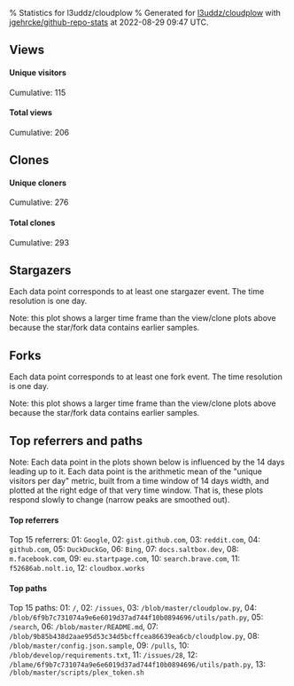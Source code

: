 % Statistics for l3uddz/cloudplow
% Generated for [l3uddz/cloudplow](https://github.com/l3uddz/cloudplow) with [jgehrcke/github-repo-stats](https://github.com/jgehrcke/github-repo-stats) at 2022-08-29 09:47 UTC.


## Views

#### Unique visitors
<div id="chart_views_unique" class="full-width-chart"></div>

Cumulative: 115

#### Total views
<div id="chart_views_total" class="full-width-chart"></div>

Cumulative: 206

<div class="pagebreak-for-print"> </div>

## Clones

#### Unique cloners
<div id="chart_clones_unique" class="full-width-chart"></div>

Cumulative: 276

#### Total clones
<div id="chart_clones_total" class="full-width-chart"></div>

Cumulative: 293



<div class="pagebreak-for-print"> </div>



## Stargazers

Each data point corresponds to at least one stargazer event.
The time resolution is one day.

<div id="chart_stargazers" class="full-width-chart"></div>


Note: this plot shows a larger time frame than the view/clone plots above because the star/fork data contains earlier samples.



## Forks

Each data point corresponds to at least one fork event.
The time resolution is one day.

<div id="chart_forks" class="full-width-chart"></div>


Note: this plot shows a larger time frame than the view/clone plots above because the star/fork data contains earlier samples.



<div class="pagebreak-for-print"> </div>



## Top referrers and paths


Note: Each data point in the plots shown below is influenced by the 14 days
leading up to it. Each data point is the arithmetic mean of the "unique
visitors per day" metric, built from a time window of 14 days width, and
plotted at the right edge of that very time window. That is, these plots
respond slowly to change (narrow peaks are smoothed out).




#### Top referrers


<div id="chart_referrers_top_n_alltime" class="full-width-chart"></div>

Top 15 referrers: 01: `Google`, 02: `gist.github.com`, 03: `reddit.com`, 04: `github.com`, 05: `DuckDuckGo`, 06: `Bing`, 07: `docs.saltbox.dev`, 08: `m.facebook.com`, 09: `eu.startpage.com`, 10: `search.brave.com`, 11: `f52686ab.nolt.io`, 12: `cloudbox.works`





#### Top paths


<div id="chart_paths_top_n_alltime" class="full-width-chart"></div>

Top 15 paths: 01: `/`, 02: `/issues`, 03: `/blob/master/cloudplow.py`, 04: `/blob/6f9b7c731074a9e6e6019d37ad744f10b0894696/utils/path.py`, 05: `/search`, 06: `/blob/master/README.md`, 07: `/blob/9b85b438d2aae95d53c34d5bcffcea86639ea6cb/cloudplow.py`, 08: `/blob/master/config.json.sample`, 09: `/pulls`, 10: `/blob/develop/requirements.txt`, 11: `/issues/28`, 12: `/blame/6f9b7c731074a9e6e6019d37ad744f10b0894696/utils/path.py`, 13: `/blob/master/scripts/plex_token.sh`


<script type="text/javascript">
    vegaEmbed('#chart_views_unique', {"$schema": "https://vega.github.io/schema/vega-lite/v4.17.0.json", "config": {"arc": {"fill": "#1b1e23"}, "area": {"fill": "#1b1e23"}, "axisBottom": {"domainColor": "#a9b4c4", "gridColor": "#a9b4c4", "labelColor": "#1b1e23", "labelFont": "relative-mono-11-pitch-pro, Menlo, monospace", "tickColor": "#a9b4c4", "titleColor": "#1b1e23", "titleFont": "relative-mono-11-pitch-pro, Menlo, monospace"}, "axisLeft": {"domainColor": "#a9b4c4", "gridColor": "#a9b4c4", "labelColor": "#1b1e23", "labelFont": "relative-mono-11-pitch-pro, Menlo, monospace", "tickColor": "#a9b4c4", "titleColor": "#1b1e23", "titleFont": "relative-mono-11-pitch-pro, Menlo, monospace"}, "axisX": {"grid": false}, "axisY": {"grid": false, "labelBound": true}, "background": "#FFFFFF", "group": {"fill": "#FFFFFF"}, "header": {"fontWeight": 400, "labelFont": "relative-mono-11-pitch-pro, Menlo, monospace", "titleFont": "relative-mono-11-pitch-pro, Menlo, monospace"}, "legend": {"labelFont": "relative-mono-11-pitch-pro, Menlo, monospace", "symbolSize": 200, "symbolType": "circle", "titleFont": "relative-mono-11-pitch-pro, Menlo, monospace"}, "line": {"color": "#1b1e23", "stroke": "#1b1e23"}, "path": {"stroke": "#1b1e23"}, "point": {"color": "#1b1e23", "cursor": "pointer", "filled": true, "size": 20}, "range": {"category": ["#85a2f7", "#ea9755", "#7eb36a", "#f07071", "#bc85d9", "#e587b6", "#a9b4c4", "#d4c05e", "#64b9c4"]}, "style": {"bar": {"fill": "#1b1e23"}, "text": {"font": "relative-mono-11-pitch-pro, Menlo, monospace", "fontWeight": 400}}, "symbol": {"shape": "circle"}, "title": {"anchor": "start", "font": "relative-mono-11-pitch-pro, Menlo, monospace", "fontWeight": 400}, "trail": {"color": "#1b1e23", "stroke": "#1b1e23"}, "view": {"stroke": null}}, "data": {"name": "data-3a911edf43f4b0b64837e454b7743c14"}, "datasets": {"data-3a911edf43f4b0b64837e454b7743c14": [{"time": "2022-08-14T00:00:00+00:00", "views_total": 12, "views_unique": 4}, {"time": "2022-08-15T00:00:00+00:00", "views_total": 18, "views_unique": 11}, {"time": "2022-08-16T00:00:00+00:00", "views_total": 1, "views_unique": 1}, {"time": "2022-08-17T00:00:00+00:00", "views_total": 7, "views_unique": 7}, {"time": "2022-08-18T00:00:00+00:00", "views_total": 11, "views_unique": 8}, {"time": "2022-08-19T00:00:00+00:00", "views_total": 5, "views_unique": 3}, {"time": "2022-08-20T00:00:00+00:00", "views_total": 4, "views_unique": 4}, {"time": "2022-08-21T00:00:00+00:00", "views_total": 12, "views_unique": 7}, {"time": "2022-08-22T00:00:00+00:00", "views_total": 14, "views_unique": 9}, {"time": "2022-08-23T00:00:00+00:00", "views_total": 9, "views_unique": 7}, {"time": "2022-08-24T00:00:00+00:00", "views_total": 8, "views_unique": 7}, {"time": "2022-08-25T00:00:00+00:00", "views_total": 15, "views_unique": 7}, {"time": "2022-08-26T00:00:00+00:00", "views_total": 22, "views_unique": 13}, {"time": "2022-08-27T00:00:00+00:00", "views_total": 21, "views_unique": 11}, {"time": "2022-08-28T00:00:00+00:00", "views_total": 45, "views_unique": 14}, {"time": "2022-08-29T00:00:00+00:00", "views_total": 2, "views_unique": 2}]}, "encoding": {"tooltip": [{"field": "views_unique", "format": ".1f", "title": "views (u)", "type": "quantitative"}, {"field": "time", "format": "%B %e, %Y", "title": "date", "type": "temporal"}], "x": {"axis": {"labelAngle": 25}, "field": "time", "scale": {"domain": ["2022-08-14", "2022-08-29"]}, "timeUnit": "yearmonthdate", "title": "date", "type": "temporal"}, "y": {"axis": {}, "field": "views_unique", "scale": {"domain": [0, 15.400000000000002], "type": "linear", "zero": true}, "title": "unique views per day", "type": "quantitative"}}, "height": 200, "mark": {"point": true, "type": "line"}, "padding": 10, "width": "container"}, {"actions": false, "renderer": "svg"}).catch(console.error);
vegaEmbed('#chart_views_total', {"$schema": "https://vega.github.io/schema/vega-lite/v4.17.0.json", "config": {"arc": {"fill": "#1b1e23"}, "area": {"fill": "#1b1e23"}, "axisBottom": {"domainColor": "#a9b4c4", "gridColor": "#a9b4c4", "labelColor": "#1b1e23", "labelFont": "relative-mono-11-pitch-pro, Menlo, monospace", "tickColor": "#a9b4c4", "titleColor": "#1b1e23", "titleFont": "relative-mono-11-pitch-pro, Menlo, monospace"}, "axisLeft": {"domainColor": "#a9b4c4", "gridColor": "#a9b4c4", "labelColor": "#1b1e23", "labelFont": "relative-mono-11-pitch-pro, Menlo, monospace", "tickColor": "#a9b4c4", "titleColor": "#1b1e23", "titleFont": "relative-mono-11-pitch-pro, Menlo, monospace"}, "axisX": {"grid": false}, "axisY": {"grid": false, "labelBound": true}, "background": "#FFFFFF", "group": {"fill": "#FFFFFF"}, "header": {"fontWeight": 400, "labelFont": "relative-mono-11-pitch-pro, Menlo, monospace", "titleFont": "relative-mono-11-pitch-pro, Menlo, monospace"}, "legend": {"labelFont": "relative-mono-11-pitch-pro, Menlo, monospace", "symbolSize": 200, "symbolType": "circle", "titleFont": "relative-mono-11-pitch-pro, Menlo, monospace"}, "line": {"color": "#1b1e23", "stroke": "#1b1e23"}, "path": {"stroke": "#1b1e23"}, "point": {"color": "#1b1e23", "cursor": "pointer", "filled": true, "size": 20}, "range": {"category": ["#85a2f7", "#ea9755", "#7eb36a", "#f07071", "#bc85d9", "#e587b6", "#a9b4c4", "#d4c05e", "#64b9c4"]}, "style": {"bar": {"fill": "#1b1e23"}, "text": {"font": "relative-mono-11-pitch-pro, Menlo, monospace", "fontWeight": 400}}, "symbol": {"shape": "circle"}, "title": {"anchor": "start", "font": "relative-mono-11-pitch-pro, Menlo, monospace", "fontWeight": 400}, "trail": {"color": "#1b1e23", "stroke": "#1b1e23"}, "view": {"stroke": null}}, "data": {"name": "data-3a911edf43f4b0b64837e454b7743c14"}, "datasets": {"data-3a911edf43f4b0b64837e454b7743c14": [{"time": "2022-08-14T00:00:00+00:00", "views_total": 12, "views_unique": 4}, {"time": "2022-08-15T00:00:00+00:00", "views_total": 18, "views_unique": 11}, {"time": "2022-08-16T00:00:00+00:00", "views_total": 1, "views_unique": 1}, {"time": "2022-08-17T00:00:00+00:00", "views_total": 7, "views_unique": 7}, {"time": "2022-08-18T00:00:00+00:00", "views_total": 11, "views_unique": 8}, {"time": "2022-08-19T00:00:00+00:00", "views_total": 5, "views_unique": 3}, {"time": "2022-08-20T00:00:00+00:00", "views_total": 4, "views_unique": 4}, {"time": "2022-08-21T00:00:00+00:00", "views_total": 12, "views_unique": 7}, {"time": "2022-08-22T00:00:00+00:00", "views_total": 14, "views_unique": 9}, {"time": "2022-08-23T00:00:00+00:00", "views_total": 9, "views_unique": 7}, {"time": "2022-08-24T00:00:00+00:00", "views_total": 8, "views_unique": 7}, {"time": "2022-08-25T00:00:00+00:00", "views_total": 15, "views_unique": 7}, {"time": "2022-08-26T00:00:00+00:00", "views_total": 22, "views_unique": 13}, {"time": "2022-08-27T00:00:00+00:00", "views_total": 21, "views_unique": 11}, {"time": "2022-08-28T00:00:00+00:00", "views_total": 45, "views_unique": 14}, {"time": "2022-08-29T00:00:00+00:00", "views_total": 2, "views_unique": 2}]}, "encoding": {"tooltip": [{"field": "views_total", "format": ".1f", "title": "views (t)", "type": "quantitative"}, {"field": "time", "format": "%B %e, %Y", "title": "date", "type": "temporal"}], "x": {"axis": {"labelAngle": 25}, "field": "time", "scale": {"domain": ["2022-08-14", "2022-08-29"]}, "timeUnit": "yearmonthdate", "title": "date", "type": "temporal"}, "y": {"axis": {}, "field": "views_total", "scale": {"domain": [0, 49.50000000000001], "type": "linear", "zero": true}, "title": "total views per day", "type": "quantitative"}}, "height": 200, "mark": {"point": true, "type": "line"}, "padding": 10, "width": "container"}, {"actions": false, "renderer": "svg"}).catch(console.error);
vegaEmbed('#chart_clones_unique', {"$schema": "https://vega.github.io/schema/vega-lite/v4.17.0.json", "config": {"arc": {"fill": "#1b1e23"}, "area": {"fill": "#1b1e23"}, "axisBottom": {"domainColor": "#a9b4c4", "gridColor": "#a9b4c4", "labelColor": "#1b1e23", "labelFont": "relative-mono-11-pitch-pro, Menlo, monospace", "tickColor": "#a9b4c4", "titleColor": "#1b1e23", "titleFont": "relative-mono-11-pitch-pro, Menlo, monospace"}, "axisLeft": {"domainColor": "#a9b4c4", "gridColor": "#a9b4c4", "labelColor": "#1b1e23", "labelFont": "relative-mono-11-pitch-pro, Menlo, monospace", "tickColor": "#a9b4c4", "titleColor": "#1b1e23", "titleFont": "relative-mono-11-pitch-pro, Menlo, monospace"}, "axisX": {"grid": false}, "axisY": {"grid": false, "labelBound": true}, "background": "#FFFFFF", "group": {"fill": "#FFFFFF"}, "header": {"fontWeight": 400, "labelFont": "relative-mono-11-pitch-pro, Menlo, monospace", "titleFont": "relative-mono-11-pitch-pro, Menlo, monospace"}, "legend": {"labelFont": "relative-mono-11-pitch-pro, Menlo, monospace", "symbolSize": 200, "symbolType": "circle", "titleFont": "relative-mono-11-pitch-pro, Menlo, monospace"}, "line": {"color": "#1b1e23", "stroke": "#1b1e23"}, "path": {"stroke": "#1b1e23"}, "point": {"color": "#1b1e23", "cursor": "pointer", "filled": true, "size": 20}, "range": {"category": ["#85a2f7", "#ea9755", "#7eb36a", "#f07071", "#bc85d9", "#e587b6", "#a9b4c4", "#d4c05e", "#64b9c4"]}, "style": {"bar": {"fill": "#1b1e23"}, "text": {"font": "relative-mono-11-pitch-pro, Menlo, monospace", "fontWeight": 400}}, "symbol": {"shape": "circle"}, "title": {"anchor": "start", "font": "relative-mono-11-pitch-pro, Menlo, monospace", "fontWeight": 400}, "trail": {"color": "#1b1e23", "stroke": "#1b1e23"}, "view": {"stroke": null}}, "data": {"name": "data-6eb2c192dbd24babd1b611016f1654bf"}, "datasets": {"data-6eb2c192dbd24babd1b611016f1654bf": [{"clones_total": 5, "clones_unique": 5, "time": "2022-08-14T00:00:00+00:00"}, {"clones_total": 5, "clones_unique": 4, "time": "2022-08-15T00:00:00+00:00"}, {"clones_total": 9, "clones_unique": 9, "time": "2022-08-16T00:00:00+00:00"}, {"clones_total": 35, "clones_unique": 34, "time": "2022-08-17T00:00:00+00:00"}, {"clones_total": 17, "clones_unique": 17, "time": "2022-08-18T00:00:00+00:00"}, {"clones_total": 18, "clones_unique": 15, "time": "2022-08-19T00:00:00+00:00"}, {"clones_total": 21, "clones_unique": 21, "time": "2022-08-20T00:00:00+00:00"}, {"clones_total": 14, "clones_unique": 13, "time": "2022-08-21T00:00:00+00:00"}, {"clones_total": 55, "clones_unique": 55, "time": "2022-08-22T00:00:00+00:00"}, {"clones_total": 14, "clones_unique": 13, "time": "2022-08-23T00:00:00+00:00"}, {"clones_total": 11, "clones_unique": 9, "time": "2022-08-24T00:00:00+00:00"}, {"clones_total": 22, "clones_unique": 21, "time": "2022-08-25T00:00:00+00:00"}, {"clones_total": 28, "clones_unique": 25, "time": "2022-08-26T00:00:00+00:00"}, {"clones_total": 12, "clones_unique": 9, "time": "2022-08-27T00:00:00+00:00"}, {"clones_total": 21, "clones_unique": 21, "time": "2022-08-28T00:00:00+00:00"}, {"clones_total": 6, "clones_unique": 5, "time": "2022-08-29T00:00:00+00:00"}]}, "encoding": {"tooltip": [{"field": "clones_unique", "format": ".1f", "title": "clones (u)", "type": "quantitative"}, {"field": "time", "format": "%B %e, %Y", "title": "date", "type": "temporal"}], "x": {"axis": {"labelAngle": 25}, "field": "time", "scale": {"domain": ["2022-08-14", "2022-08-29"]}, "timeUnit": "yearmonthdate", "title": "date", "type": "temporal"}, "y": {"axis": {}, "field": "clones_unique", "scale": {"domain": [0, 60.50000000000001], "type": "linear", "zero": true}, "title": "unique clones per day", "type": "quantitative"}}, "height": 200, "mark": {"point": true, "type": "line"}, "padding": 10, "width": "container"}, {"actions": false, "renderer": "svg"}).catch(console.error);
vegaEmbed('#chart_clones_total', {"$schema": "https://vega.github.io/schema/vega-lite/v4.17.0.json", "config": {"arc": {"fill": "#1b1e23"}, "area": {"fill": "#1b1e23"}, "axisBottom": {"domainColor": "#a9b4c4", "gridColor": "#a9b4c4", "labelColor": "#1b1e23", "labelFont": "relative-mono-11-pitch-pro, Menlo, monospace", "tickColor": "#a9b4c4", "titleColor": "#1b1e23", "titleFont": "relative-mono-11-pitch-pro, Menlo, monospace"}, "axisLeft": {"domainColor": "#a9b4c4", "gridColor": "#a9b4c4", "labelColor": "#1b1e23", "labelFont": "relative-mono-11-pitch-pro, Menlo, monospace", "tickColor": "#a9b4c4", "titleColor": "#1b1e23", "titleFont": "relative-mono-11-pitch-pro, Menlo, monospace"}, "axisX": {"grid": false}, "axisY": {"grid": false, "labelBound": true}, "background": "#FFFFFF", "group": {"fill": "#FFFFFF"}, "header": {"fontWeight": 400, "labelFont": "relative-mono-11-pitch-pro, Menlo, monospace", "titleFont": "relative-mono-11-pitch-pro, Menlo, monospace"}, "legend": {"labelFont": "relative-mono-11-pitch-pro, Menlo, monospace", "symbolSize": 200, "symbolType": "circle", "titleFont": "relative-mono-11-pitch-pro, Menlo, monospace"}, "line": {"color": "#1b1e23", "stroke": "#1b1e23"}, "path": {"stroke": "#1b1e23"}, "point": {"color": "#1b1e23", "cursor": "pointer", "filled": true, "size": 20}, "range": {"category": ["#85a2f7", "#ea9755", "#7eb36a", "#f07071", "#bc85d9", "#e587b6", "#a9b4c4", "#d4c05e", "#64b9c4"]}, "style": {"bar": {"fill": "#1b1e23"}, "text": {"font": "relative-mono-11-pitch-pro, Menlo, monospace", "fontWeight": 400}}, "symbol": {"shape": "circle"}, "title": {"anchor": "start", "font": "relative-mono-11-pitch-pro, Menlo, monospace", "fontWeight": 400}, "trail": {"color": "#1b1e23", "stroke": "#1b1e23"}, "view": {"stroke": null}}, "data": {"name": "data-6eb2c192dbd24babd1b611016f1654bf"}, "datasets": {"data-6eb2c192dbd24babd1b611016f1654bf": [{"clones_total": 5, "clones_unique": 5, "time": "2022-08-14T00:00:00+00:00"}, {"clones_total": 5, "clones_unique": 4, "time": "2022-08-15T00:00:00+00:00"}, {"clones_total": 9, "clones_unique": 9, "time": "2022-08-16T00:00:00+00:00"}, {"clones_total": 35, "clones_unique": 34, "time": "2022-08-17T00:00:00+00:00"}, {"clones_total": 17, "clones_unique": 17, "time": "2022-08-18T00:00:00+00:00"}, {"clones_total": 18, "clones_unique": 15, "time": "2022-08-19T00:00:00+00:00"}, {"clones_total": 21, "clones_unique": 21, "time": "2022-08-20T00:00:00+00:00"}, {"clones_total": 14, "clones_unique": 13, "time": "2022-08-21T00:00:00+00:00"}, {"clones_total": 55, "clones_unique": 55, "time": "2022-08-22T00:00:00+00:00"}, {"clones_total": 14, "clones_unique": 13, "time": "2022-08-23T00:00:00+00:00"}, {"clones_total": 11, "clones_unique": 9, "time": "2022-08-24T00:00:00+00:00"}, {"clones_total": 22, "clones_unique": 21, "time": "2022-08-25T00:00:00+00:00"}, {"clones_total": 28, "clones_unique": 25, "time": "2022-08-26T00:00:00+00:00"}, {"clones_total": 12, "clones_unique": 9, "time": "2022-08-27T00:00:00+00:00"}, {"clones_total": 21, "clones_unique": 21, "time": "2022-08-28T00:00:00+00:00"}, {"clones_total": 6, "clones_unique": 5, "time": "2022-08-29T00:00:00+00:00"}]}, "encoding": {"tooltip": [{"field": "clones_total", "format": ".1f", "title": "clones (t)", "type": "quantitative"}, {"field": "time", "format": "%B %e, %Y", "title": "date", "type": "temporal"}], "x": {"axis": {"labelAngle": 25}, "field": "time", "scale": {"domain": ["2022-08-14", "2022-08-29"]}, "timeUnit": "yearmonthdate", "title": "date", "type": "temporal"}, "y": {"axis": {}, "field": "clones_total", "scale": {"domain": [0, 60.50000000000001], "type": "linear", "zero": true}, "title": "total clones per day", "type": "quantitative"}}, "height": 200, "mark": {"point": true, "type": "line"}, "padding": 10, "width": "container"}, {"actions": false, "renderer": "svg"}).catch(console.error);
vegaEmbed('#chart_stargazers', {"$schema": "https://vega.github.io/schema/vega-lite/v4.17.0.json", "config": {"arc": {"fill": "#1b1e23"}, "area": {"fill": "#1b1e23"}, "axisBottom": {"domainColor": "#a9b4c4", "gridColor": "#a9b4c4", "labelColor": "#1b1e23", "labelFont": "relative-mono-11-pitch-pro, Menlo, monospace", "tickColor": "#a9b4c4", "titleColor": "#1b1e23", "titleFont": "relative-mono-11-pitch-pro, Menlo, monospace"}, "axisLeft": {"domainColor": "#a9b4c4", "gridColor": "#a9b4c4", "labelColor": "#1b1e23", "labelFont": "relative-mono-11-pitch-pro, Menlo, monospace", "tickColor": "#a9b4c4", "titleColor": "#1b1e23", "titleFont": "relative-mono-11-pitch-pro, Menlo, monospace"}, "axisX": {"grid": false}, "axisY": {"grid": false}, "background": "#FFFFFF", "group": {"fill": "#FFFFFF"}, "header": {"fontWeight": 400, "labelFont": "relative-mono-11-pitch-pro, Menlo, monospace", "titleFont": "relative-mono-11-pitch-pro, Menlo, monospace"}, "legend": {"labelFont": "relative-mono-11-pitch-pro, Menlo, monospace", "symbolSize": 200, "symbolType": "circle", "titleFont": "relative-mono-11-pitch-pro, Menlo, monospace"}, "line": {"color": "#1b1e23", "stroke": "#1b1e23"}, "path": {"stroke": "#1b1e23"}, "point": {"color": "#1b1e23", "cursor": "pointer", "filled": true, "size": 50}, "range": {"category": ["#85a2f7", "#ea9755", "#7eb36a", "#f07071", "#bc85d9", "#e587b6", "#a9b4c4", "#d4c05e", "#64b9c4"]}, "style": {"bar": {"fill": "#1b1e23"}, "text": {"font": "relative-mono-11-pitch-pro, Menlo, monospace", "fontWeight": 400}}, "symbol": {"shape": "circle"}, "title": {"anchor": "start", "font": "relative-mono-11-pitch-pro, Menlo, monospace", "fontWeight": 400}, "trail": {"color": "#1b1e23", "stroke": "#1b1e23"}, "view": {"stroke": null}}, "data": {"name": "data-f4d62b60147047a4a1e7901f060d9f2b"}, "datasets": {"data-f4d62b60147047a4a1e7901f060d9f2b": [{"stars_cumulative": 1.0, "time": "2017-11-16T00:00:00+00:00"}, {"stars_cumulative": 3.0, "time": "2017-12-20T16:00:00+00:00"}, {"stars_cumulative": 4.0, "time": "2018-01-07T00:00:00+00:00"}, {"stars_cumulative": 5.0, "time": "2018-02-10T16:00:00+00:00"}, {"stars_cumulative": 7.0, "time": "2018-02-28T00:00:00+00:00"}, {"stars_cumulative": 8.0, "time": "2018-03-17T08:00:00+00:00"}, {"stars_cumulative": 10.0, "time": "2018-04-03T16:00:00+00:00"}, {"stars_cumulative": 13.0, "time": "2018-04-21T00:00:00+00:00"}, {"stars_cumulative": 14.0, "time": "2018-05-08T08:00:00+00:00"}, {"stars_cumulative": 15.0, "time": "2018-06-29T08:00:00+00:00"}, {"stars_cumulative": 16.0, "time": "2018-07-16T16:00:00+00:00"}, {"stars_cumulative": 19.0, "time": "2018-08-03T00:00:00+00:00"}, {"stars_cumulative": 20.0, "time": "2018-08-20T08:00:00+00:00"}, {"stars_cumulative": 22.0, "time": "2018-09-06T16:00:00+00:00"}, {"stars_cumulative": 24.0, "time": "2018-09-24T00:00:00+00:00"}, {"stars_cumulative": 26.0, "time": "2018-10-11T08:00:00+00:00"}, {"stars_cumulative": 29.0, "time": "2018-10-28T16:00:00+00:00"}, {"stars_cumulative": 32.0, "time": "2018-11-15T00:00:00+00:00"}, {"stars_cumulative": 34.0, "time": "2018-12-02T08:00:00+00:00"}, {"stars_cumulative": 41.0, "time": "2018-12-19T16:00:00+00:00"}, {"stars_cumulative": 44.0, "time": "2019-01-06T00:00:00+00:00"}, {"stars_cumulative": 45.0, "time": "2019-01-23T08:00:00+00:00"}, {"stars_cumulative": 50.0, "time": "2019-02-09T16:00:00+00:00"}, {"stars_cumulative": 53.0, "time": "2019-02-27T00:00:00+00:00"}, {"stars_cumulative": 55.0, "time": "2019-03-16T08:00:00+00:00"}, {"stars_cumulative": 58.0, "time": "2019-04-02T16:00:00+00:00"}, {"stars_cumulative": 61.0, "time": "2019-05-07T08:00:00+00:00"}, {"stars_cumulative": 64.0, "time": "2019-05-24T16:00:00+00:00"}, {"stars_cumulative": 65.0, "time": "2019-06-11T00:00:00+00:00"}, {"stars_cumulative": 66.0, "time": "2019-06-28T08:00:00+00:00"}, {"stars_cumulative": 68.0, "time": "2019-07-15T16:00:00+00:00"}, {"stars_cumulative": 73.0, "time": "2019-08-02T00:00:00+00:00"}, {"stars_cumulative": 74.0, "time": "2019-08-19T08:00:00+00:00"}, {"stars_cumulative": 79.0, "time": "2019-09-05T16:00:00+00:00"}, {"stars_cumulative": 83.0, "time": "2019-09-23T00:00:00+00:00"}, {"stars_cumulative": 88.0, "time": "2019-10-10T08:00:00+00:00"}, {"stars_cumulative": 95.0, "time": "2019-10-27T16:00:00+00:00"}, {"stars_cumulative": 98.0, "time": "2019-11-14T00:00:00+00:00"}, {"stars_cumulative": 101.0, "time": "2019-12-01T08:00:00+00:00"}, {"stars_cumulative": 105.0, "time": "2019-12-18T16:00:00+00:00"}, {"stars_cumulative": 106.0, "time": "2020-01-05T00:00:00+00:00"}, {"stars_cumulative": 113.0, "time": "2020-01-22T08:00:00+00:00"}, {"stars_cumulative": 116.0, "time": "2020-02-08T16:00:00+00:00"}, {"stars_cumulative": 124.0, "time": "2020-02-26T00:00:00+00:00"}, {"stars_cumulative": 127.0, "time": "2020-03-14T08:00:00+00:00"}, {"stars_cumulative": 133.0, "time": "2020-03-31T16:00:00+00:00"}, {"stars_cumulative": 140.0, "time": "2020-04-18T00:00:00+00:00"}, {"stars_cumulative": 144.0, "time": "2020-05-05T08:00:00+00:00"}, {"stars_cumulative": 146.0, "time": "2020-05-22T16:00:00+00:00"}, {"stars_cumulative": 151.0, "time": "2020-06-09T00:00:00+00:00"}, {"stars_cumulative": 154.0, "time": "2020-06-26T08:00:00+00:00"}, {"stars_cumulative": 155.0, "time": "2020-07-13T16:00:00+00:00"}, {"stars_cumulative": 160.0, "time": "2020-07-31T00:00:00+00:00"}, {"stars_cumulative": 161.0, "time": "2020-08-17T08:00:00+00:00"}, {"stars_cumulative": 162.0, "time": "2020-09-03T16:00:00+00:00"}, {"stars_cumulative": 165.0, "time": "2020-09-21T00:00:00+00:00"}, {"stars_cumulative": 168.0, "time": "2020-10-08T08:00:00+00:00"}, {"stars_cumulative": 177.0, "time": "2020-10-25T16:00:00+00:00"}, {"stars_cumulative": 181.0, "time": "2020-11-12T00:00:00+00:00"}, {"stars_cumulative": 183.0, "time": "2020-11-29T08:00:00+00:00"}, {"stars_cumulative": 186.0, "time": "2020-12-16T16:00:00+00:00"}, {"stars_cumulative": 188.0, "time": "2021-01-03T00:00:00+00:00"}, {"stars_cumulative": 190.0, "time": "2021-01-20T08:00:00+00:00"}, {"stars_cumulative": 194.0, "time": "2021-02-06T16:00:00+00:00"}, {"stars_cumulative": 196.0, "time": "2021-02-24T00:00:00+00:00"}, {"stars_cumulative": 199.0, "time": "2021-03-13T08:00:00+00:00"}, {"stars_cumulative": 202.0, "time": "2021-03-30T16:00:00+00:00"}, {"stars_cumulative": 204.0, "time": "2021-04-17T00:00:00+00:00"}, {"stars_cumulative": 206.0, "time": "2021-05-04T08:00:00+00:00"}, {"stars_cumulative": 209.0, "time": "2021-05-21T16:00:00+00:00"}, {"stars_cumulative": 213.0, "time": "2021-06-08T00:00:00+00:00"}, {"stars_cumulative": 217.0, "time": "2021-06-25T08:00:00+00:00"}, {"stars_cumulative": 220.0, "time": "2021-07-12T16:00:00+00:00"}, {"stars_cumulative": 221.0, "time": "2021-07-30T00:00:00+00:00"}, {"stars_cumulative": 223.0, "time": "2021-08-16T08:00:00+00:00"}, {"stars_cumulative": 224.0, "time": "2021-09-20T00:00:00+00:00"}, {"stars_cumulative": 226.0, "time": "2021-10-07T08:00:00+00:00"}, {"stars_cumulative": 230.0, "time": "2021-10-24T16:00:00+00:00"}, {"stars_cumulative": 235.0, "time": "2021-11-11T00:00:00+00:00"}, {"stars_cumulative": 236.0, "time": "2021-11-28T08:00:00+00:00"}, {"stars_cumulative": 240.0, "time": "2021-12-15T16:00:00+00:00"}, {"stars_cumulative": 242.0, "time": "2022-01-02T00:00:00+00:00"}, {"stars_cumulative": 245.0, "time": "2022-01-19T08:00:00+00:00"}, {"stars_cumulative": 247.0, "time": "2022-02-05T16:00:00+00:00"}, {"stars_cumulative": 254.0, "time": "2022-03-12T08:00:00+00:00"}, {"stars_cumulative": 257.0, "time": "2022-03-29T16:00:00+00:00"}, {"stars_cumulative": 263.0, "time": "2022-04-16T00:00:00+00:00"}, {"stars_cumulative": 266.0, "time": "2022-05-20T16:00:00+00:00"}, {"stars_cumulative": 267.0, "time": "2022-06-24T08:00:00+00:00"}, {"stars_cumulative": 272.0, "time": "2022-07-11T16:00:00+00:00"}, {"stars_cumulative": 275.0, "time": "2022-07-29T00:00:00+00:00"}, {"stars_cumulative": 276.0, "time": "2022-08-15T08:00:00+00:00"}]}, "encoding": {"tooltip": [{"field": "stars_cumulative", "format": "d", "title": "stars", "type": "quantitative"}, {"field": "time", "format": "%B %e, %Y", "title": "date", "type": "temporal"}], "x": {"axis": {"labelAngle": 25}, "field": "time", "scale": {"domain": ["2017-11-16", "2022-08-29"]}, "timeUnit": "yearmonthdate", "title": "date", "type": "temporal"}, "y": {"field": "stars_cumulative", "scale": {"domain": [0, 303.6], "zero": true}, "title": "stargazer count (cumulative)", "type": "quantitative"}}, "height": 300, "mark": {"point": true, "type": "line"}, "padding": 10, "width": "container"}, {"actions": false, "renderer": "svg"}).catch(console.error);
vegaEmbed('#chart_forks', {"$schema": "https://vega.github.io/schema/vega-lite/v4.17.0.json", "config": {"arc": {"fill": "#1b1e23"}, "area": {"fill": "#1b1e23"}, "axisBottom": {"domainColor": "#a9b4c4", "gridColor": "#a9b4c4", "labelColor": "#1b1e23", "labelFont": "relative-mono-11-pitch-pro, Menlo, monospace", "tickColor": "#a9b4c4", "titleColor": "#1b1e23", "titleFont": "relative-mono-11-pitch-pro, Menlo, monospace"}, "axisLeft": {"domainColor": "#a9b4c4", "gridColor": "#a9b4c4", "labelColor": "#1b1e23", "labelFont": "relative-mono-11-pitch-pro, Menlo, monospace", "tickColor": "#a9b4c4", "titleColor": "#1b1e23", "titleFont": "relative-mono-11-pitch-pro, Menlo, monospace"}, "axisX": {"grid": false}, "axisY": {"grid": false}, "background": "#FFFFFF", "group": {"fill": "#FFFFFF"}, "header": {"fontWeight": 400, "labelFont": "relative-mono-11-pitch-pro, Menlo, monospace", "titleFont": "relative-mono-11-pitch-pro, Menlo, monospace"}, "legend": {"labelFont": "relative-mono-11-pitch-pro, Menlo, monospace", "symbolSize": 200, "symbolType": "circle", "titleFont": "relative-mono-11-pitch-pro, Menlo, monospace"}, "line": {"color": "#1b1e23", "stroke": "#1b1e23"}, "path": {"stroke": "#1b1e23"}, "point": {"color": "#1b1e23", "cursor": "pointer", "filled": true, "size": 50}, "range": {"category": ["#85a2f7", "#ea9755", "#7eb36a", "#f07071", "#bc85d9", "#e587b6", "#a9b4c4", "#d4c05e", "#64b9c4"]}, "style": {"bar": {"fill": "#1b1e23"}, "text": {"font": "relative-mono-11-pitch-pro, Menlo, monospace", "fontWeight": 400}}, "symbol": {"shape": "circle"}, "title": {"anchor": "start", "font": "relative-mono-11-pitch-pro, Menlo, monospace", "fontWeight": 400}, "trail": {"color": "#1b1e23", "stroke": "#1b1e23"}, "view": {"stroke": null}}, "data": {"name": "data-685fc4c8389eabf1ef7a5e6c38eaba10"}, "datasets": {"data-685fc4c8389eabf1ef7a5e6c38eaba10": [{"forks_cumulative": 1, "time": "2018-02-04T04:26:46+00:00"}, {"forks_cumulative": 2, "time": "2018-03-04T22:57:13+00:00"}, {"forks_cumulative": 3, "time": "2018-03-18T20:59:19+00:00"}, {"forks_cumulative": 4, "time": "2018-05-16T05:20:17+00:00"}, {"forks_cumulative": 5, "time": "2018-07-03T22:06:31+00:00"}, {"forks_cumulative": 6, "time": "2018-08-15T13:10:09+00:00"}, {"forks_cumulative": 7, "time": "2018-10-10T20:28:50+00:00"}, {"forks_cumulative": 8, "time": "2018-12-16T23:06:09+00:00"}, {"forks_cumulative": 9, "time": "2019-01-04T09:43:25+00:00"}, {"forks_cumulative": 10, "time": "2019-02-07T15:38:15+00:00"}, {"forks_cumulative": 11, "time": "2019-04-18T15:29:29+00:00"}, {"forks_cumulative": 12, "time": "2019-06-15T02:46:32+00:00"}, {"forks_cumulative": 13, "time": "2019-09-15T11:32:32+00:00"}, {"forks_cumulative": 14, "time": "2019-11-13T12:10:07+00:00"}, {"forks_cumulative": 15, "time": "2019-11-14T11:22:55+00:00"}, {"forks_cumulative": 16, "time": "2019-12-09T15:32:28+00:00"}, {"forks_cumulative": 17, "time": "2020-03-23T09:24:02+00:00"}, {"forks_cumulative": 18, "time": "2020-04-09T14:30:24+00:00"}, {"forks_cumulative": 19, "time": "2020-05-06T02:14:32+00:00"}, {"forks_cumulative": 20, "time": "2020-05-25T00:52:17+00:00"}, {"forks_cumulative": 21, "time": "2020-06-11T23:10:47+00:00"}, {"forks_cumulative": 22, "time": "2020-06-13T02:34:54+00:00"}, {"forks_cumulative": 23, "time": "2020-08-12T05:23:43+00:00"}, {"forks_cumulative": 24, "time": "2020-08-24T16:01:57+00:00"}, {"forks_cumulative": 25, "time": "2020-10-02T07:47:56+00:00"}, {"forks_cumulative": 26, "time": "2020-10-07T20:32:46+00:00"}, {"forks_cumulative": 27, "time": "2020-10-21T13:31:56+00:00"}, {"forks_cumulative": 28, "time": "2020-11-09T14:30:05+00:00"}, {"forks_cumulative": 29, "time": "2021-02-04T13:35:52+00:00"}, {"forks_cumulative": 30, "time": "2021-05-03T21:48:56+00:00"}, {"forks_cumulative": 31, "time": "2021-08-10T23:02:24+00:00"}, {"forks_cumulative": 32, "time": "2021-12-23T05:14:07+00:00"}, {"forks_cumulative": 33, "time": "2022-04-11T14:21:10+00:00"}, {"forks_cumulative": 34, "time": "2022-06-10T03:49:40+00:00"}, {"forks_cumulative": 35, "time": "2022-07-03T08:29:16+00:00"}, {"forks_cumulative": 36, "time": "2022-07-15T20:56:43+00:00"}, {"forks_cumulative": 37, "time": "2022-08-18T02:39:33+00:00"}]}, "encoding": {"tooltip": [{"field": "forks_cumulative", "format": "d", "title": "forks", "type": "quantitative"}, {"field": "time", "format": "%B %e, %Y", "title": "date", "type": "temporal"}], "x": {"axis": {"labelAngle": 25}, "field": "time", "scale": {"domain": ["2017-11-16", "2022-08-29"]}, "timeUnit": "yearmonthdate", "title": "date", "type": "temporal"}, "y": {"field": "forks_cumulative", "scale": {"domain": [0, 40.7], "zero": true}, "title": "fork count (cumulative)", "type": "quantitative"}}, "height": 300, "mark": {"point": true, "type": "line"}, "padding": 10, "width": "container"}, {"actions": false, "renderer": "svg"}).catch(console.error);
vegaEmbed('#chart_referrers_top_n_alltime', {"$schema": "https://vega.github.io/schema/vega-lite/v4.17.0.json", "config": {"arc": {"fill": "#1b1e23"}, "area": {"fill": "#1b1e23"}, "axisBottom": {"domainColor": "#a9b4c4", "gridColor": "#a9b4c4", "labelColor": "#1b1e23", "labelFont": "relative-mono-11-pitch-pro, Menlo, monospace", "tickColor": "#a9b4c4", "titleColor": "#1b1e23", "titleFont": "relative-mono-11-pitch-pro, Menlo, monospace"}, "axisLeft": {"domainColor": "#a9b4c4", "gridColor": "#a9b4c4", "labelColor": "#1b1e23", "labelFont": "relative-mono-11-pitch-pro, Menlo, monospace", "tickColor": "#a9b4c4", "titleColor": "#1b1e23", "titleFont": "relative-mono-11-pitch-pro, Menlo, monospace"}, "axisX": {"grid": false}, "axisY": {"grid": false}, "background": "#FFFFFF", "group": {"fill": "#FFFFFF"}, "header": {"fontWeight": 400, "labelFont": "relative-mono-11-pitch-pro, Menlo, monospace", "titleFont": "relative-mono-11-pitch-pro, Menlo, monospace"}, "legend": {"labelFont": "relative-mono-11-pitch-pro, Menlo, monospace", "symbolSize": 200, "symbolType": "circle", "titleFont": "relative-mono-11-pitch-pro, Menlo, monospace"}, "line": {"color": "#1b1e23", "stroke": "#1b1e23"}, "path": {"stroke": "#1b1e23"}, "point": {"color": "#1b1e23", "cursor": "pointer", "filled": true, "size": 30}, "range": {"category": ["#85a2f7", "#ea9755", "#7eb36a", "#f07071", "#bc85d9", "#e587b6", "#a9b4c4", "#d4c05e", "#64b9c4"]}, "style": {"bar": {"fill": "#1b1e23"}, "text": {"font": "relative-mono-11-pitch-pro, Menlo, monospace", "fontWeight": 400}}, "symbol": {"shape": "circle"}, "title": {"anchor": "start", "font": "relative-mono-11-pitch-pro, Menlo, monospace", "fontWeight": 400}, "trail": {"color": "#1b1e23", "stroke": "#1b1e23"}, "view": {"stroke": null}}, "data": {"name": "data-a6af32e76847ebddb543c0c6ac3162a4"}, "datasets": {"data-a6af32e76847ebddb543c0c6ac3162a4": [{"referrer": "Google", "time": "2022-08-28T00:00:00+00:00", "views_unique": 37, "views_unique_norm": 2.642857142857143}, {"referrer": "Google", "time": "2022-08-29T00:00:00+00:00", "views_unique": 41, "views_unique_norm": 2.9285714285714284}, {"referrer": "gist.github.com", "time": "2022-08-28T00:00:00+00:00", "views_unique": 8, "views_unique_norm": 0.5714285714285714}, {"referrer": "gist.github.com", "time": "2022-08-29T00:00:00+00:00", "views_unique": 6, "views_unique_norm": 0.42857142857142855}, {"referrer": "reddit.com", "time": "2022-08-28T00:00:00+00:00", "views_unique": 5, "views_unique_norm": 0.35714285714285715}, {"referrer": "reddit.com", "time": "2022-08-29T00:00:00+00:00", "views_unique": 6, "views_unique_norm": 0.42857142857142855}, {"referrer": "github.com", "time": "2022-08-28T00:00:00+00:00", "views_unique": 5, "views_unique_norm": 0.35714285714285715}, {"referrer": "github.com", "time": "2022-08-29T00:00:00+00:00", "views_unique": 5, "views_unique_norm": 0.35714285714285715}, {"referrer": "DuckDuckGo", "time": "2022-08-28T00:00:00+00:00", "views_unique": 4, "views_unique_norm": 0.2857142857142857}, {"referrer": "DuckDuckGo", "time": "2022-08-29T00:00:00+00:00", "views_unique": 3, "views_unique_norm": 0.21428571428571427}, {"referrer": "Bing", "time": "2022-08-28T00:00:00+00:00", "views_unique": 4, "views_unique_norm": 0.2857142857142857}, {"referrer": "Bing", "time": "2022-08-29T00:00:00+00:00", "views_unique": 4, "views_unique_norm": 0.2857142857142857}, {"referrer": "docs.saltbox.dev", "time": "2022-08-28T00:00:00+00:00", "views_unique": 3, "views_unique_norm": 0.21428571428571427}, {"referrer": "docs.saltbox.dev", "time": "2022-08-29T00:00:00+00:00", "views_unique": 3, "views_unique_norm": 0.21428571428571427}]}, "encoding": {"color": {"field": "referrer", "legend": {"direction": "vertical", "orient": "top", "title": "Legend:"}, "sort": {"field": "order"}, "type": "nominal"}, "tooltip": [{"field": "referrer", "type": "nominal"}, {"field": "views_unique_norm", "format": ".2f", "title": "views (14d mean)", "type": "quantitative"}, {"field": "time", "format": "%B %e, %Y", "title": "date", "type": "temporal"}], "x": {"axis": {"labelAngle": 25}, "field": "time", "scale": {"domain": ["2022-08-14", "2022-08-29"]}, "timeUnit": "yearmonthdate", "title": "date", "type": "temporal"}, "y": {"field": "views_unique_norm", "scale": {"domain": [0, 3.2214285714285715], "type": "linear", "zero": true}, "title": "unique visitors per day (mean from last 14 days)", "type": "quantitative"}}, "height": 300, "mark": {"point": true, "type": "line"}, "padding": 10, "width": "container"}, {"actions": false, "renderer": "svg"}).catch(console.error);
vegaEmbed('#chart_paths_top_n_alltime', {"$schema": "https://vega.github.io/schema/vega-lite/v4.17.0.json", "config": {"arc": {"fill": "#1b1e23"}, "area": {"fill": "#1b1e23"}, "axisBottom": {"domainColor": "#a9b4c4", "gridColor": "#a9b4c4", "labelColor": "#1b1e23", "labelFont": "relative-mono-11-pitch-pro, Menlo, monospace", "tickColor": "#a9b4c4", "titleColor": "#1b1e23", "titleFont": "relative-mono-11-pitch-pro, Menlo, monospace"}, "axisLeft": {"domainColor": "#a9b4c4", "gridColor": "#a9b4c4", "labelColor": "#1b1e23", "labelFont": "relative-mono-11-pitch-pro, Menlo, monospace", "tickColor": "#a9b4c4", "titleColor": "#1b1e23", "titleFont": "relative-mono-11-pitch-pro, Menlo, monospace"}, "axisX": {"grid": false}, "axisY": {"grid": false}, "background": "#FFFFFF", "group": {"fill": "#FFFFFF"}, "header": {"fontWeight": 400, "labelFont": "relative-mono-11-pitch-pro, Menlo, monospace", "titleFont": "relative-mono-11-pitch-pro, Menlo, monospace"}, "legend": {"labelFont": "relative-mono-11-pitch-pro, Menlo, monospace", "symbolSize": 200, "symbolType": "circle", "titleFont": "relative-mono-11-pitch-pro, Menlo, monospace"}, "line": {"color": "#1b1e23", "stroke": "#1b1e23"}, "path": {"stroke": "#1b1e23"}, "point": {"color": "#1b1e23", "cursor": "pointer", "filled": true, "size": 30}, "range": {"category": ["#85a2f7", "#ea9755", "#7eb36a", "#f07071", "#bc85d9", "#e587b6", "#a9b4c4", "#d4c05e", "#64b9c4"]}, "style": {"bar": {"fill": "#1b1e23"}, "text": {"font": "relative-mono-11-pitch-pro, Menlo, monospace", "fontWeight": 400}}, "symbol": {"shape": "circle"}, "title": {"anchor": "start", "font": "relative-mono-11-pitch-pro, Menlo, monospace", "fontWeight": 400}, "trail": {"color": "#1b1e23", "stroke": "#1b1e23"}, "view": {"stroke": null}}, "data": {"name": "data-968230801cf0e1f551db52e2b9a6f7ca"}, "datasets": {"data-968230801cf0e1f551db52e2b9a6f7ca": [{"path": "/", "time": "2022-08-28T00:00:00+00:00", "views_unique": 75.0, "views_unique_norm": 5.357142857142857}, {"path": "/", "time": "2022-08-29T00:00:00+00:00", "views_unique": 77.0, "views_unique_norm": 5.5}, {"path": "/issues", "time": "2022-08-28T00:00:00+00:00", "views_unique": 4.0, "views_unique_norm": 0.2857142857142857}, {"path": "/issues", "time": "2022-08-29T00:00:00+00:00", "views_unique": 7.0, "views_unique_norm": 0.5}, {"path": "/blob/master/cloudplow.py", "time": "2022-08-28T00:00:00+00:00", "views_unique": 5.0, "views_unique_norm": 0.35714285714285715}, {"path": "/blob/master/cloudplow.py", "time": "2022-08-29T00:00:00+00:00", "views_unique": 4.0, "views_unique_norm": 0.2857142857142857}, {"path": "/blob/6f9b7c731074a9e6e6019d37ad744f10b0894696/utils/path.py", "time": "2022-08-28T00:00:00+00:00", "views_unique": 4.0, "views_unique_norm": 0.2857142857142857}, {"path": "/blob/6f9b7c731074a9e6e6019d37ad744f10b0894696/utils/path.py", "time": "2022-08-29T00:00:00+00:00", "views_unique": 4.0, "views_unique_norm": 0.2857142857142857}, {"path": "/search", "time": "2022-08-28T00:00:00+00:00", "views_unique": 2.0, "views_unique_norm": 0.14285714285714285}, {"path": "/search", "time": "2022-08-29T00:00:00+00:00", "views_unique": 3.0, "views_unique_norm": 0.21428571428571427}, {"path": "/blob/master/README.md", "time": "2022-08-28T00:00:00+00:00", "views_unique": 3.0, "views_unique_norm": 0.21428571428571427}, {"path": "/blob/master/README.md", "time": "2022-08-29T00:00:00+00:00", "views_unique": 3.0, "views_unique_norm": 0.21428571428571427}, {"path": "/blob/9b85b438d2aae95d53c34d5bcffcea86639ea6cb/cloudplow.py", "time": "2022-08-28T00:00:00+00:00", "views_unique": 2.0, "views_unique_norm": 0.14285714285714285}, {"path": "/blob/9b85b438d2aae95d53c34d5bcffcea86639ea6cb/cloudplow.py", "time": "2022-08-29T00:00:00+00:00", "views_unique": null, "views_unique_norm": null}]}, "encoding": {"color": {"field": "path", "legend": {"direction": "vertical", "orient": "top", "title": "Legend:"}, "sort": {"field": "order"}, "type": "nominal"}, "tooltip": [{"field": "path", "type": "nominal"}, {"field": "views_unique_norm", "format": ".2f", "title": "views (14d mean)", "type": "quantitative"}, {"field": "time", "format": "%B %e, %Y", "title": "date", "type": "temporal"}], "x": {"axis": {"labelAngle": 25}, "field": "time", "scale": {"domain": ["2022-08-14", "2022-08-29"]}, "timeUnit": "yearmonthdate", "title": "date", "type": "temporal"}, "y": {"field": "views_unique_norm", "scale": {"domain": [0, 6.050000000000001], "type": "linear", "zero": true}, "title": "unique visitors per day (mean from last 14 days)", "type": "quantitative"}}, "height": 300, "mark": {"point": true, "type": "line"}, "padding": 10, "width": "container"}, {"actions": false, "renderer": "svg"}).catch(console.error);
    </script>